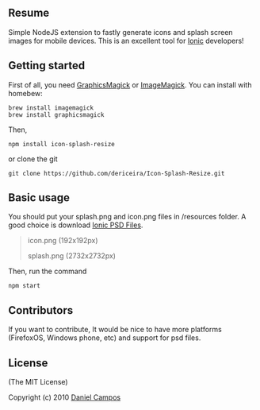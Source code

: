 ## Resume
Simple NodeJS extension to fastly generate icons and splash screen images for mobile devices.
This is an excellent tool for [Ionic](http://ionicframework.com/) developers!

## Getting started
First of all, you need [GraphicsMagick](http://www.graphicsmagick.org/) or [ImageMagick](http://www.imagemagick.org/). 
You can install with homebew:

    brew install imagemagick
    brew install graphicsmagick

Then,

    npm install icon-splash-resize 

or clone the git

	git clone https://github.com/dericeira/Icon-Splash-Resize.git


## Basic usage

You should put your splash.png and icon.png files in /resources folder. A good choice is download [Ionic PSD Files](http://ionicframework.com/docs/cli/icon-splashscreen.html).

>icon.png (192x192px)
>
>splash.png (2732x2732px)

Then, run the command

	npm start

## Contributors
If you want to contribute, It would be nice to have more platforms (FirefoxOS, Windows phone, etc) and support for psd files.


## License
(The MIT License)

Copyright (c) 2010 [Daniel Campos](d.ericeira@hotmail.com)
